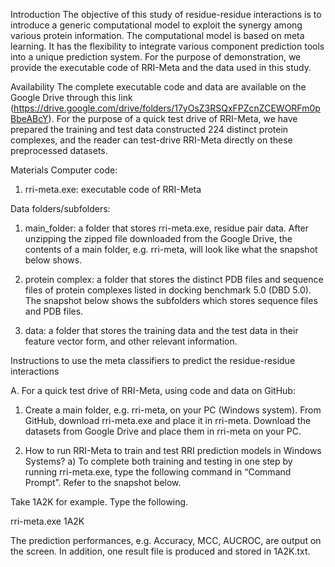 Introduction
The objective of this study of residue-residue interactions is to introduce a generic computational model to exploit the synergy among various protein information. The computational model is based on meta learning. It has the flexibility to integrate various component prediction tools into a unique prediction system. 
For the purpose of demonstration, we provide the executable code of RRI-Meta and the data used in this study.


Availability
 The complete executable code and data are available on the Google Drive through this link (https://drive.google.com/drive/folders/17yOsZ3RSQxFPZcnZCEWORFm0pBbeABcY). For the purpose of a quick test drive of RRI-Meta, we have prepared the training and test data constructed 224 distinct protein complexes, and the reader can test-drive RRI-Meta directly on these preprocessed datasets.


Materials
Computer code:
1.	rri-meta.exe: executable code of RRI-Meta

Data folders/subfolders:
1.	main_folder: a folder that stores rri-meta.exe, residue pair data. After unzipping the zipped file downloaded from the Google Drive, the contents of a main folder, e.g. rri-meta, will look like what the snapshot below shows. 
 
 

2.	protein complex: a folder that stores the distinct PDB files and sequence files of protein complexes listed in docking benchmark 5.0 (DBD 5.0). The snapshot below shows the subfolders which stores sequence files and PDB files.

 

3.	data: a folder that stores the training data and the test data in their feature vector form, and other relevant information.


Instructions to use the meta classifiers to predict the residue-residue interactions

A. For a quick test drive of RRI-Meta, using code and data on GitHub:

1.	Create a main folder, e.g. rri-meta, on your PC (Windows system). From GitHub, download rri-meta.exe and place it in rri-meta. Download the datasets from Google Drive and place them in rri-meta on your PC. 
 


2.	How to run RRI-Meta to train and test RRI prediction models in Windows Systems?
a)	To complete both training and testing in one step by running rri-meta.exe, type the following command in “Command Prompt”. Refer to the snapshot below.

Take 1A2K for example. Type the following.

rri-meta.exe 1A2K

 

The prediction performances, e.g. Accuracy, MCC, AUCROC, are output on the screen. In addition, one result file is produced and stored in 1A2K.txt.


 




